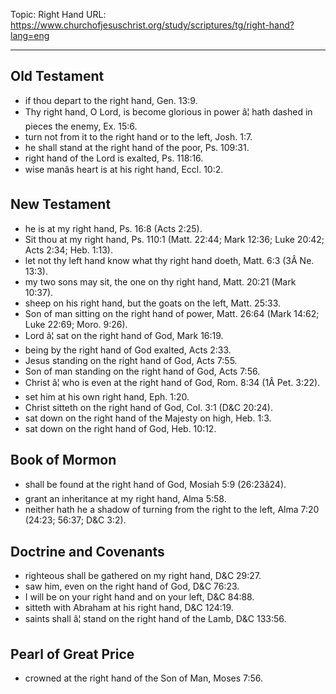 Topic: Right Hand
URL: https://www.churchofjesuschrist.org/study/scriptures/tg/right-hand?lang=eng

---

## Old Testament

- if thou depart to the right hand, Gen. 13:9.
- Thy right hand, O Lord, is become glorious in power â¦ hath dashed in pieces the enemy, Ex. 15:6.
- turn not from it to the right hand or to the left, Josh. 1:7.
- he shall stand at the right hand of the poor, Ps. 109:31.
- right hand of the Lord is exalted, Ps. 118:16.
- wise manâs heart is at his right hand, Eccl. 10:2.

## New Testament

- he is at my right hand, Ps. 16:8 (Acts 2:25).
- Sit thou at my right hand, Ps. 110:1 (Matt. 22:44; Mark 12:36; Luke 20:42; Acts 2:34; Heb. 1:13).
- let not thy left hand know what thy right hand doeth, Matt. 6:3 (3Â Ne. 13:3).
- my two sons may sit, the one on thy right hand, Matt. 20:21 (Mark 10:37).
- sheep on his right hand, but the goats on the left, Matt. 25:33.
- Son of man sitting on the right hand of power, Matt. 26:64 (Mark 14:62; Luke 22:69; Moro. 9:26).
- Lord â¦ sat on the right hand of God, Mark 16:19.
- being by the right hand of God exalted, Acts 2:33.
- Jesus standing on the right hand of God, Acts 7:55.
- Son of man standing on the right hand of God, Acts 7:56.
- Christ â¦ who is even at the right hand of God, Rom. 8:34 (1Â Pet. 3:22).
- set him at his own right hand, Eph. 1:20.
- Christ sitteth on the right hand of God, Col. 3:1 (D&C 20:24).
- sat down on the right hand of the Majesty on high, Heb. 1:3.
- sat down on the right hand of God, Heb. 10:12.

## Book of Mormon

- shall be found at the right hand of God, Mosiah 5:9 (26:23â24).
- grant an inheritance at my right hand, Alma 5:58.
- neither hath he a shadow of turning from the right to the left, Alma 7:20 (24:23; 56:37; D&C 3:2).

## Doctrine and Covenants

- righteous shall be gathered on my right hand, D&C 29:27.
- saw him, even on the right hand of God, D&C 76:23.
- I will be on your right hand and on your left, D&C 84:88.
- sitteth with Abraham at his right hand, D&C 124:19.
- saints shall â¦ stand on the right hand of the Lamb, D&C 133:56.

## Pearl of Great Price

- crowned at the right hand of the Son of Man, Moses 7:56.

